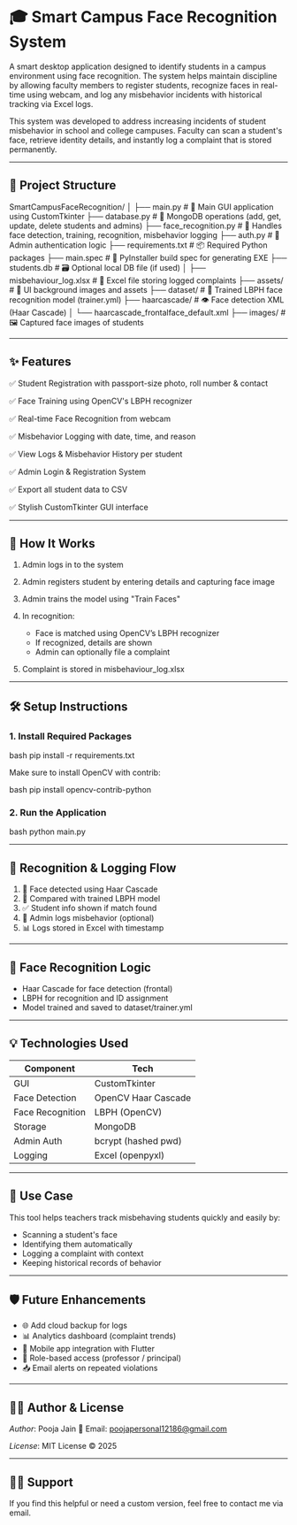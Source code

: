 # 🎓 Smart Campus Face Recognition System

A smart desktop application designed to identify students in a campus environment using face recognition. The system helps maintain discipline by allowing faculty members to register students, recognize faces in real-time using webcam, and log any misbehavior incidents with historical tracking via Excel logs.

This system was developed to address increasing incidents of student misbehavior in school and college campuses. Faculty can scan a student's face, retrieve identity details, and instantly log a complaint that is stored permanently.

---

## 📁 Project Structure


SmartCampusFaceRecognition/
│
├── main.py                      # 🔧 Main GUI application using CustomTkinter
├── database.py                 # 🔗 MongoDB operations (add, get, update, delete students and admins)
├── face_recognition.py         # 🤖 Handles face detection, training, recognition, misbehavior logging
├── auth.py                     # 🔐 Admin authentication logic
├── requirements.txt            # 📦 Required Python packages
├── main.spec                   # 🐍 PyInstaller build spec for generating EXE
├── students.db                 # 🗃 Optional local DB file (if used)
│
├── misbehaviour_log.xlsx       # 📄 Excel file storing logged complaints
├── assets/                     # 🎨 UI background images and assets
├── dataset/                    # 🧠 Trained LBPH face recognition model (trainer.yml)
├── haarcascade/                # 👁 Face detection XML (Haar Cascade)
│   └── haarcascade_frontalface_default.xml
├── images/                     # 🖼 Captured face images of students


---

## ✨ Features

✅ Student Registration with passport-size photo, roll number & contact

✅ Face Training using OpenCV's LBPH recognizer

✅ Real-time Face Recognition from webcam

✅ Misbehavior Logging with date, time, and reason

✅ View Logs & Misbehavior History per student

✅ Admin Login & Registration System

✅ Export all student data to CSV

✅ Stylish CustomTkinter GUI interface

---

## 🧠 How It Works

1. Admin logs in to the system
2. Admin registers student by entering details and capturing face image
3. Admin trains the model using "Train Faces"
4. In recognition:

   * Face is matched using OpenCV’s LBPH recognizer
   * If recognized, details are shown
   * Admin can optionally file a complaint
5. Complaint is stored in misbehaviour_log.xlsx

---

## 🛠 Setup Instructions

### 1. Install Required Packages

bash
pip install -r requirements.txt


Make sure to install OpenCV with contrib:

bash
pip install opencv-contrib-python


### 2. Run the Application

bash
python main.py


---

## 🔁 Recognition & Logging Flow

1. 🧑 Face detected using Haar Cascade
2. 🧠 Compared with trained LBPH model
3. ✅ Student info shown if match found
4. 📝 Admin logs misbehavior (optional)
5. 📊 Logs stored in Excel with timestamp

---

## 📸 Face Recognition Logic

* Haar Cascade for face detection (frontal)
* LBPH for recognition and ID assignment
* Model trained and saved to dataset/trainer.yml

---

## 💡 Technologies Used

| Component        | Tech                |
| ---------------- | ------------------- |
| GUI              | CustomTkinter       |
| Face Detection   | OpenCV Haar Cascade |
| Face Recognition | LBPH (OpenCV)       |
| Storage          | MongoDB             |
| Admin Auth       | bcrypt (hashed pwd) |
| Logging          | Excel (openpyxl)    |

---

## 🚨 Use Case

This tool helps teachers track misbehaving students quickly and easily by:

* Scanning a student's face
* Identifying them automatically
* Logging a complaint with context
* Keeping historical records of behavior

---

## 🛡 Future Enhancements

* 🌐 Add cloud backup for logs
* 📊 Analytics dashboard (complaint trends)
* 📲 Mobile app integration with Flutter
* 👮 Role-based access (professor / principal)
* 📥 Email alerts on repeated violations

---

## 👩‍💻 Author & License

*Author*: Pooja Jain
📧 Email: [poojapersonal12186@gmail.com](mailto:poojapersonal12186@gmail.com)

*License*: MIT License © 2025

---

## 🙋‍♂ Support

If you find this helpful or need a custom version, feel free to contact me via email.
